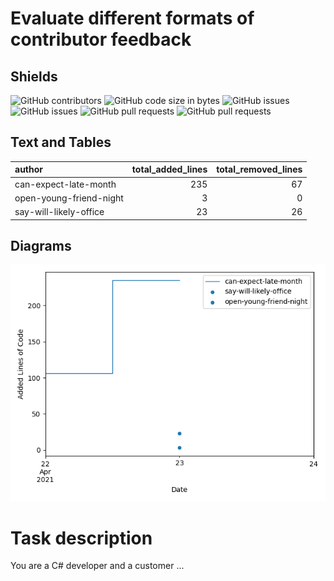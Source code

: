 # Evaluate different formats of contributor feedback

## Shields

![GitHub contributors](https://img.shields.io/github/contributors/SebastianZug/test_contributor_feedback) ![GitHub code size in bytes](https://img.shields.io/github/languages/code-size/SebastianZug/test_contributor_feedback)
![GitHub issues](https://img.shields.io/github/issues/SebastianZug/test_contributor_feedback) ![GitHub issues](https://img.shields.io/github/issues-raw/SebastianZug/test_contributor_feedback)
![GitHub pull requests](https://img.shields.io/github/issues-pr/SebastianZug/test_contributor_feedback) ![GitHub pull requests](https://img.shields.io/github/issues-pr-raw/SebastianZug/test_contributor_feedback)

## Text and Tables

| author                  |   total_added_lines |   total_removed_lines |
|:------------------------|--------------------:|----------------------:|
| can-expect-late-month   |                 235 |                    67 |
| open-young-friend-night |                   3 |                     0 |
| say-will-likely-office  |                  23 |                    26 |

## Diagrams

![Bild](./statistics/AddedlinesOfCode.png)

# Task description

You are a C# developer and a customer ...
